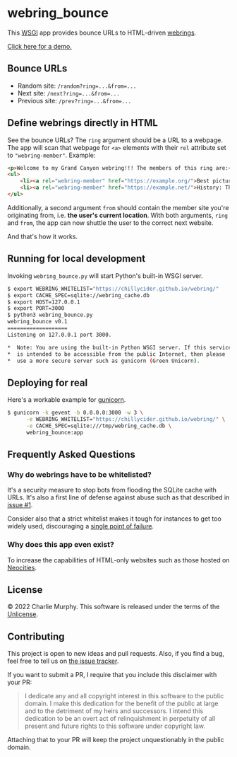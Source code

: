 webring_bounce
==============

This [WSGI](https://en.wikipedia.org/wiki/Web_Server_Gateway_Interface) app provides bounce URLs to HTML-driven [webrings](https://en.wikipedia.org/wiki/Webring).

[Click here for a demo.](https://chillycider.github.io/webring/)

Bounce URLs
-----------

* Random site: `/random?ring=...&from=...`
* Next site: `/next?ring=...&from=...`
* Previous site: `/prev?ring=...&from=...`

Define webrings directly in HTML
--------------------------------

See the bounce URLs? The `ring` argument should be a URL to a webpage. The app will scan that webpage for `<a>` elements with their `rel` attribute set to `"webring-member"`.  Example:

```html
<p>Welcome to my Grand Canyon webring!!! The members of this ring are:</p>
<ul>
    <li><a rel="webring-member" href="https://example.org/">Best picture spots in the Grand Canyon</a></li>
    <li><a rel="webring-member" href="https://example.net/">History: The Grand Canyon</a></li>
</ul>
```

Additionally, a second argument `from` should contain the member site you're
originating from, i.e. **the user's current location**. With both arguments, `ring` and `from`, the
app can now shuttle the user to the correct next website.

And that's how it works.

Running for local development
-----------------------------

Invoking `webring_bounce.py` will start Python's built-in WSGI server.

```bash
$ export WEBRING_WHITELIST="https://chillycider.github.io/webring/"
$ export CACHE_SPEC=sqlite://webring_cache.db
$ export HOST=127.0.0.1
$ export PORT=3000
$ python3 webring_bounce.py
webring_bounce v0.1
===================
Listening on 127.0.0.1 port 3000.

*  Note: You are using the built-in Python WSGI server. If this service
*  is intended to be accessible from the public Internet, then please
*  use a more secure server such as gunicorn (Green Unicorn).

```

Deploying for real
------------------

Here's a workable example for [gunicorn](https://gunicorn.org/).

```bash
$ gunicorn -k gevent -b 0.0.0.0:3000 -w 3 \
      -e WEBRING_WHITELIST="https://chillycider.github.io/webring/" \
      -e CACHE_SPEC=sqlite:///tmp/webring_cache.db \
      webring_bounce:app
```

Frequently Asked Questions
--------------------------

### Why do webrings have to be whitelisted?

It's a security measure to stop bots from flooding the SQLite cache
with URLs. It's also a first line of defense against abuse such as
that described in [issue #1](https://github.com/ChillyCider/webring_bounce/issues/1).

Consider also that a strict whitelist makes it tough for instances to get too widely used,
discouraging a [single point of failure](https://en.wikipedia.org/wiki/Single_point_of_failure).

### Why does this app even exist?

To increase the capabilities of HTML-only websites such as those hosted on [Neocities](https://neocities.org/).

License
-------

&copy; 2022 Charlie Murphy. This software is released under the terms of the [Unlicense](LICENSE.txt).

Contributing
------------

This project is open to new ideas and pull requests. Also, if you find a bug, feel free to tell us on [the issue tracker](https://github.com/ChillyCider/webring_bounce/issues).

If you want to submit a PR, I require that you include this disclaimer
with your PR:

> I dedicate any and all copyright interest in this software to the public domain. I make this dedication for the benefit of the public at large and to the detriment of my heirs and successors. I intend this dedication to be an overt act of relinquishment in perpetuity of all present and future rights to this software under copyright law.

Attaching that to your PR will keep the project unquestionably in the public domain.
